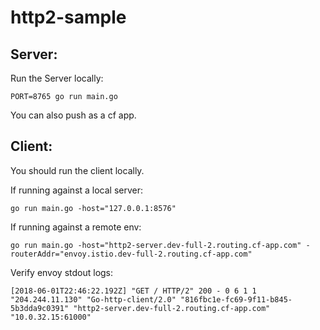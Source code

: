 # http2-sample

## Server:

Run the Server locally:

`PORT=8765 go run main.go`

You can also push as a cf app.

## Client:

You should run the client locally.

If running against a local server:
```
go run main.go -host="127.0.0.1:8576"
```

If running against a remote env:
```
go run main.go -host="http2-server.dev-full-2.routing.cf-app.com" -routerAddr="envoy.istio.dev-full-2.routing.cf-app.com"
```

Verify envoy stdout logs:
```
[2018-06-01T22:46:22.192Z] "GET / HTTP/2" 200 - 0 6 1 1 "204.244.11.130" "Go-http-client/2.0" "816fbc1e-fc69-9f11-b845-5b3dda9c0391" "http2-server.dev-full-2.routing.cf-app.com" "10.0.32.15:61000"
```

